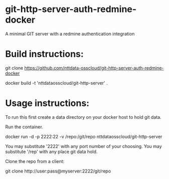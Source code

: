git-http-server-auth-redmine-docker
=================

A minimal GIT server with a redmine authentication
integration


Build instructions:
===================

git clone https://github.com/nttdata-osscloud/git-http-server-auth-redmine-docker

docker build -t 'nttdataosscloud/git-http-server' .

Usage instructions:
===================

To run this first create a data directory on your docker host to hold git data.

Run the container.

docker run -d -p 2222:22 -v /repo:/git/repo nttdataosscloud/git-http-server

You may substitute '2222' with any port number of your choosing.
You may substitute '/rep' with any place git data hold.

Clone the repo from a client:

git clone http://user:pass@myserver:2222/git/repo


